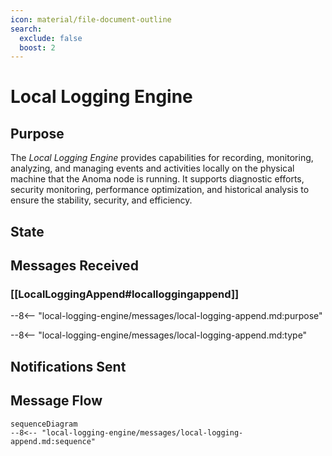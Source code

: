 ```yaml
---
icon: material/file-document-outline
search:
  exclude: false
  boost: 2
---
```


<div class="engine" markdown>

# Local Logging Engine

## Purpose

<!-- --8<-- [start:purpose] -->

The *Local Logging Engine* provides capabilities for recording, monitoring,
analyzing, and managing events and activities locally on the physical machine
that the Anoma node is running. It supports diagnostic efforts, security
monitoring, performance optimization, and historical analysis to ensure the
stability, security, and efficiency.

<!-- --8<-- [end:purpose] -->

## State

## Messages Received

### [[LocalLoggingAppend#localloggingappend]]

--8<-- "local-logging-engine/messages/local-logging-append.md:purpose"

--8<-- "local-logging-engine/messages/local-logging-append.md:type"

## Notifications Sent

## Message Flow

<!-- --8<-- [start:messages] -->
```mermaid
sequenceDiagram
--8<-- "local-logging-engine/messages/local-logging-append.md:sequence"
```
<!-- --8<-- [end:messages] -->

</div>
